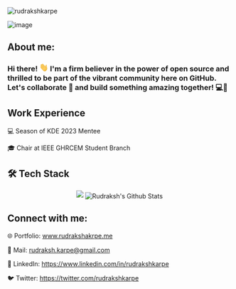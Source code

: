 
<p align="left"> <img src="https://komarev.com/ghpvc/?username=rudrakshkarpe" alt="rudrakshkarpe" /> </p> 


![image](https://user-images.githubusercontent.com/78851635/224494429-f98d3a13-ff14-4467-a3f4-d5adc5280602.png)

## About me:
### Hi there! <img src="https://raw.githubusercontent.com/ABSphreak/ABSphreak/master/gifs/Hi.gif" width="20px">  I'm a firm believer in the power of open source and thrilled to be part of the vibrant community here on GitHub. Let's collaborate 🤝 and build something amazing together! 💻🚀 

## Work Experience

 💻 Season of KDE 2023 Mentee 
 
 🎓 Chair at IEEE GHRCEM Student Branch

## 🛠️ Tech Stack

<p align="center">
<img src="https://skillicons.dev/icons?i=python,c,cpp,html,css,javascript,flask,flutter,mysql,mongodb,gcp,azure,docker,kubernetes,linux,vscode,androidstudio,neovim,git,markdown,github,gitlab,githubactions,vercel")
</p>

<img align="center" src="https://github-readme-stats.vercel.app/api?username=rudrakshkarpe&include_all_commits=true&count_private=true&show_icons=true&line_height=20&title_color=7A7ADB&icon_color=2234AE&text_color=D3D3D3&bg_color=0,000000,130F40" alt="Rudraksh's Github Stats">
 
## Connect with me:

🌐 Portfolio: www.rudrakshakrpe.me

📧 Mail: rudraksh.karpe@gmail.com

👥 LinkedIn: https://www.linkedin.com/in/rudrakshkarpe

🐦 Twitter: https://twitter.com/rudrakshkarpe









